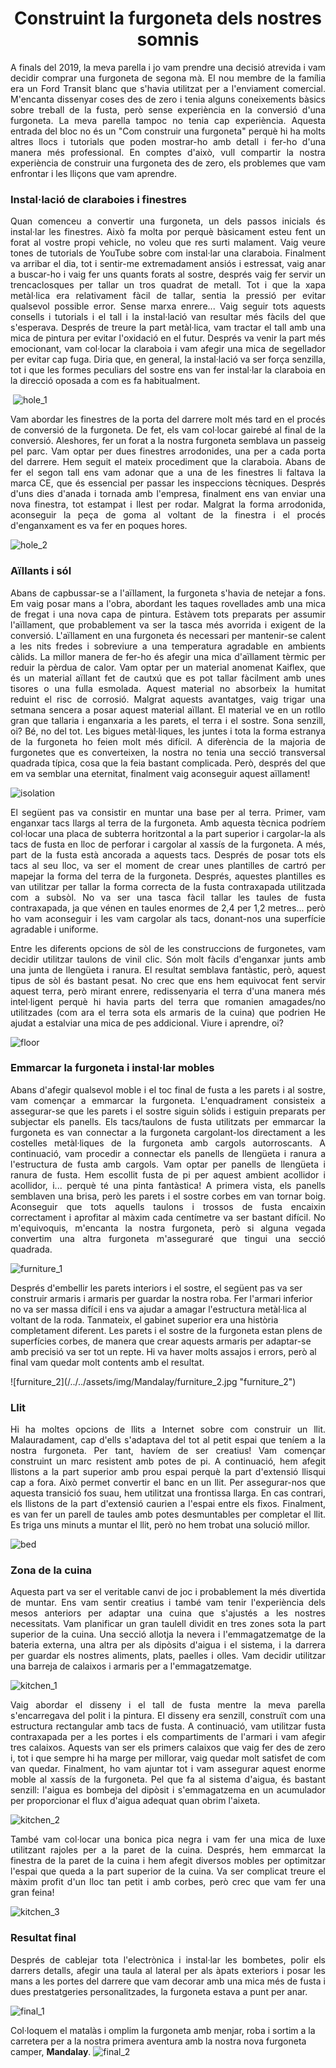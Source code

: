 <!-- ---
layout: page
title: Building our dreamed van
###subtitle: Why you'd want to go on a date with me
--- -->
<h1 style="text-align: center;"> Construint la furgoneta dels nostres somnis</h1>



<p align="justify"> A finals del 2019, la meva parella i jo vam prendre una decisió atrevida i vam decidir comprar una furgoneta de segona mà. El nou membre de la família era un Ford Transit blanc que s'havia utilitzat per a l'enviament comercial. M'encanta dissenyar coses des de zero i tenia alguns coneixements bàsics sobre treball de la fusta, però sense experiència en la conversió d'una furgoneta. La meva parella tampoc no tenia cap experiència. Aquesta entrada del bloc no és un "Com construir una furgoneta" perquè hi ha molts altres llocs i tutorials que poden mostrar-ho amb detall i fer-ho d'una manera més professional. En comptes d'això, vull compartir la nostra experiència de construir una furgoneta des de zero, els problemes que vam enfrontar i les lliçons que vam aprendre.
</p>

### Instal·lació de claraboies i finestres

<p align="justify">
Quan comenceu a convertir una furgoneta, un dels passos inicials és instal·lar les finestres. Això fa molta por perquè bàsicament esteu fent un forat al vostre propi vehicle, no voleu que res surti malament. Vaig veure tones de tutorials de YouTube sobre com instal·lar una claraboia. Finalment va arribar el dia, tot i sentir-me extremadament ansiós i estressat, vaig anar a buscar-ho i vaig fer uns quants forats al sostre, després vaig fer servir un trencaclosques per tallar un tros quadrat de metall. Tot i que la xapa metàl·lica era relativament fàcil de tallar, sentia la pressió per evitar qualsevol possible error. Sense marxa enrere... Vaig seguir tots aquests consells i tutorials i el tall i la instal·lació van resultar més fàcils del que s'esperava. Després de treure la part metàl·lica, vam tractar el tall amb una mica de pintura per evitar l'oxidació en el futur. Després va venir la part més emocionant, vam col·locar la claraboia i vam afegir una mica de segellador per evitar cap fuga. Diria que, en general, la instal·lació va ser força senzilla, tot i que les formes peculiars del sostre ens van fer instal·lar la claraboia en la direcció oposada a com es fa habitualment.
</p>

 ![hole_1](/../../assets/img/Mandalay/hole_1.jpg "hole_1")


<p align="justify">
Vam abordar les finestres de la porta del darrere molt més tard en el procés de conversió de la furgoneta. De fet, els vam col·locar gairebé al final de la conversió. Aleshores, fer un forat a la nostra furgoneta semblava un passeig pel parc. Vam optar per dues finestres arrodonides, una per a cada porta del darrere. Hem seguit el mateix procediment que la claraboia. Abans de fer el segon tall ens vam adonar que a una de les finestres li faltava la marca CE, que és essencial per passar les inspeccions tècniques. Després d'uns dies d'anada i tornada amb l'empresa, finalment ens van enviar una nova finestra, tot estampat i llest per rodar. Malgrat la forma arrodonida, aconseguir la peça de goma al voltant de la finestra i el procés d'enganxament es va fer en poques hores.
</p>



![hole_2](/../../assets/img/Mandalay/hole_2.jpg "hole_2")


### Aïllants i sól

<p align="justify">
Abans de capbussar-se a l'aïllament, la furgoneta s'havia de netejar a fons. Em vaig posar mans a l'obra, abordant les taques rovellades amb una mica de fregat i una nova capa de pintura. Estàvem tots preparats per assumir l'aïllament, que probablement va ser la tasca més avorrida i exigent de la conversió. L'aïllament en una furgoneta és necessari per mantenir-se calent a les nits fredes i sobreviure a una temperatura agradable en ambients càlids. La millor manera de fer-ho és afegir una mica d'aïllament tèrmic per reduir la pèrdua de calor. Vam optar per un material anomenat Kaiflex, que és un material aïllant fet de cautxú que es pot tallar fàcilment amb unes tisores o una fulla esmolada. Aquest material no absorbeix la humitat reduint el risc de corrosió. Malgrat aquests avantatges, vaig trigar una setmana sencera a posar aquest material aïllant. El material ve en un rotllo gran que tallaria i enganxaria a les parets, el terra i el sostre. Sona senzill, oi? Bé, no del tot. Les bigues metàl·liques, les juntes i tota la forma estranya de la furgoneta ho feien molt més difícil. A diferència de la majoria de furgonetes que es converteixen, la nostra no tenia una secció transversal quadrada típica, cosa que la feia bastant complicada. Però, després del que em va semblar una eternitat, finalment vaig aconseguir aquest aïllament!

</p>


![isolation](/../../assets/img/Mandalay/isolation.jpg "isolation")

<p align="justify">
El següent pas va consistir en muntar una base per al terra. Primer, vam enganxar tacs llargs al terra de la furgoneta. Amb aquesta tècnica podríem col·locar una placa de subterra horitzontal a la part superior i cargolar-la als tacs de fusta en lloc de perforar i cargolar al xassís de la furgoneta. A més, part de la fusta està ancorada a aquests tacs. Després de posar tots els tacs al seu lloc, va ser el moment de crear unes plantilles de cartró per mapejar la forma del terra de la furgoneta. Després, aquestes plantilles es van utilitzar per tallar la forma correcta de la fusta contraxapada utilitzada com a subsòl. No va ser una tasca fàcil tallar les taules de fusta contraxapada, ja que vénen en taules enormes de 2,4 per 1,2 metres... però ho vam aconseguir i les vam cargolar als tacs, donant-nos una superfície agradable i uniforme.
</p>

<p align="justify"> Entre les diferents opcions de sòl de les construccions de furgonetes, vam decidir utilitzar taulons de vinil clic. Són molt fàcils d'enganxar junts amb una junta de llengüeta i ranura. El resultat semblava fantàstic, però, aquest tipus de sòl és bastant pesat. No crec que ens hem equivocat fent servir aquest terra, però mirant enrere, redissenyaria el terra d'una manera més intel·ligent perquè hi havia parts del terra que romanien amagades/no utilitzades (com ara el terra sota els armaris de la cuina) que podrien He ajudat a estalviar una mica de pes addicional. Viure i aprendre, oi?
</p>



![floor](/../../assets/img/Mandalay/floor.jpg "floor")

### Emmarcar la furgoneta i instal·lar mobles
<p align="justify">
Abans d'afegir qualsevol moble i el toc final de fusta a les parets i al sostre, vam començar a emmarcar la furgoneta. L'enquadrament consisteix a assegurar-se que les parets i el sostre siguin sòlids i estiguin preparats per subjectar els panells. Els tacs/taulons de fusta utilitzats per emmarcar la furgoneta es van connectar a la furgoneta cargolant-los directament a les costelles metàl·liques de la furgoneta amb cargols autorroscants. A continuació, vam procedir a connectar els panells de llengüeta i ranura a l'estructura de fusta amb cargols. Vam optar per panells de llengüeta i ranura de fusta. Hem escollit fusta de pi per aquest ambient acollidor i acollidor, i... perquè té una pinta fantàstica! A primera vista, els panells semblaven una brisa, però les parets i el sostre corbes em van tornar boig. Aconseguir que tots aquells taulons i trossos de fusta encaixin correctament i aprofitar al màxim cada centímetre va ser bastant difícil. No m'equivoquis, m'encanta la nostra furgoneta, però si alguna vegada convertim una altra furgoneta m'asseguraré que tingui una secció quadrada.
 </p>


![furniture_1](/../../assets/img/Mandalay/furniture_1.jpg "furniture_1")

<p align="justify">

Després d'embellir les parets interiors i el sostre, el següent pas va ser construir armaris i armaris per guardar la nostra roba. Fer l'armari inferior no va ser massa difícil i ens va ajudar a amagar l'estructura metàl·lica al voltant de la roda. Tanmateix, el gabinet superior era una història completament diferent. Les parets i el sostre de la furgoneta estan plens de superfícies corbes, de manera que crear aquests armaris per adaptar-se amb precisió va ser tot un repte. Hi va haver molts assajos i errors, però al final vam quedar molt contents amb el resultat.
</p>
![furniture_2](/../../assets/img/Mandalay/furniture_2.jpg "furniture_2")

### Llit
<p align="justify">
Hi ha moltes opcions de llits a Internet sobre com construir un llit. Malauradament, cap d'ells s'adaptava del tot al petit espai que teníem a la nostra furgoneta. Per tant, havíem de ser creatius! Vam començar construint un marc resistent amb potes de pi. A continuació, hem afegit llistons a la part superior amb prou espai perquè la part d'extensió llisqui cap a fora. Això permet convertir el banc en un llit. Per assegurar-nos que aquesta transició fos suau, hem utilitzat una frontissa llarga. En cas contrari, els llistons de la part d'extensió caurien a l'espai entre els fixos. Finalment, es van fer un parell de taules amb potes desmuntables per completar el llit. Es triga uns minuts a muntar el llit, però no hem trobat una solució millor.
</p>


![bed](/../../assets/img/Mandalay/bed.jpg "bed")


### Zona de la cuina
<p align="justify">Aquesta part va ser el veritable canvi de joc i probablement la més divertida de muntar. Ens vam sentir creatius i també vam tenir l'experiència dels mesos anteriors per adaptar una cuina que s'ajustés a les nostres necessitats. Vam planificar un gran taulell dividit en tres zones sota la part superior de la cuina. Una secció allotja la nevera i l'emmagatzematge de la bateria externa, una altra per als dipòsits d'aigua i el sistema, i la darrera per guardar els nostres aliments, plats, paelles i olles. Vam decidir utilitzar una barreja de calaixos i armaris per a l'emmagatzematge.</p>


![kitchen_1](/../../assets/img/Mandalay/kitchen_1.jpg "kitchen_1")
<p align="justify">Vaig abordar el disseny i el tall de fusta mentre la meva parella s'encarregava del polit i la pintura. El disseny era senzill, construït com una estructura rectangular amb tacs de fusta. A continuació, vam utilitzar fusta contraxapada per a les portes i els compartiments de l'armari i vam afegir tres calaixos. Aquests van ser els primers calaixos que vaig fer des de zero i, tot i que sempre hi ha marge per millorar, vaig quedar molt satisfet de com van quedar. Finalment, ho vam ajuntar tot i vam assegurar aquest enorme moble al xassís de la furgoneta. Pel que fa al sistema d'aigua, és bastant senzill: l'aigua es bombeja del dipòsit i s'emmagatzema en un acumulador per proporcionar el flux d'aigua adequat quan obrim l'aixeta.
</p>




![kitchen_2](/../../assets/img/Mandalay/kitchen_2.jpg "kitchen_2")

<p align="justify">També vam col·locar una bonica pica negra i vam fer una mica de luxe utilitzant rajoles per a la paret de la cuina. Després, hem emmarcat la finestra de la paret de la cuina i hem afegit diversos mobles per optimitzar l'espai que queda a la part superior de la cuina. Va ser complicat treure el màxim profit d'un lloc tan petit i amb corbes, però crec que vam fer una gran feina! </p>

![kitchen_3](/../../assets/img/Mandalay/kitchen_3.jpg "kitchen_3")


### Resultat final
<p align="justify">
Després de cablejar tota l'electrònica i instal·lar les bombetes, polir els darrers detalls, afegir una taula al lateral per als àpats exteriors i posar les mans a les portes del darrere que vam decorar amb una mica més de fusta i dues prestatgeries personalitzades, la furgoneta estava a punt per anar.
</p>

![final_1](/../../assets/img/Mandalay/final_1.jpg "final_1")

Col·loquem el matalàs i omplim la furgoneta amb menjar, roba i sortim a la carretera per a la nostra primera aventura amb la nostra nova furgoneta camper, **Mandalay**.
![final_2](/../../assets/img/Mandalay/final_2.jpg "final_2")
